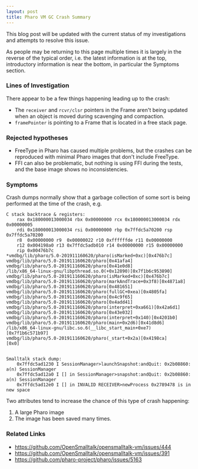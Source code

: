 ```yaml
---
layout: post
title: Pharo VM GC Crash Summary
---
```


This blog post will be updated with the current status of my investigations and attempts to resolve this issue.

As people may be returning to this page multiple times it is largely in the reverse of the typical order, i.e. the latest information is at the top, introductory information is near the bottom, in particular the Symptoms section.


### Lines of Investigation

There appear to be a few things happening leading up to the crash:

- The `receiver` and `rcvr/clsr` pointers in the Frame aren't being updated when an object is moved during scavenging and compaction.
- `framePointer` is pointing to a Frame that is located in a free stack page.

### Rejected hypotheses

- FreeType in Pharo has caused multiple problems, but the crashes can be reproduced with minimal Pharo images that don't include FreeType.
- FFI can also be problematic, but nothing is using FFI during the tests, and the base image shows no inconsistencies.


### Symptoms

Crash dumps normally show that a garbage collection of some sort is being performed at the time of the crash, e.g.

```
C stack backtrace & registers:
	rax 0x180000013000034 rbx 0x00000000 rcx 0x180000013000034 rdx 0x00000005
	rdi 0x180000013000034 rsi 0x00000000 rbp 0x7ffdc5a70200 rsp 0x7ffdc5a70200
	r8  0x00000000 r9  0x00000022 r10 0xffffffde r11 0x00000000
	r12 0x004198a0 r13 0x7ffdc5adb010 r14 0x00000000 r15 0x00000000
	rip 0x00476b7c
*vmdbg/lib/pharo/5.0-201911160620/pharo(isMarked+0xc)[0x476b7c]
vmdbg/lib/pharo/5.0-201911160620/pharo[0x41afa4]
vmdbg/lib/pharo/5.0-201911160620/pharo[0x41e0d8]
/lib/x86_64-linux-gnu/libpthread.so.0(+0x12890)[0x7f1b6c953890]
vmdbg/lib/pharo/5.0-201911160620/pharo(isMarked+0xc)[0x476b7c]
vmdbg/lib/pharo/5.0-201911160620/pharo(markAndTrace+0x3f8)[0x4871a8]
vmdbg/lib/pharo/5.0-201911160620/pharo[0x481651]
vmdbg/lib/pharo/5.0-201911160620/pharo(fullGC+0xea)[0x4805fa]
vmdbg/lib/pharo/5.0-201911160620/pharo[0x4c9f65]
vmdbg/lib/pharo/5.0-201911160620/pharo[0x4add41]
vmdbg/lib/pharo/5.0-201911160620/pharo(interpret+0xa661)[0x42a6d1]
vmdbg/lib/pharo/5.0-201911160620/pharo[0x43e032]
vmdbg/lib/pharo/5.0-201911160620/pharo(interpret+0x140)[0x4201b0]
vmdbg/lib/pharo/5.0-201911160620/pharo(main+0x2d6)[0x41d8d6]
/lib/x86_64-linux-gnu/libc.so.6(__libc_start_main+0xe7)[0x7f1b6c571b97]
vmdbg/lib/pharo/5.0-201911160620/pharo(_start+0x2a)[0x4198ca]
[0x0]


Smalltalk stack dump:
    0x7ffdc5ad1230 I SessionManager>launchSnapshot:andQuit: 0x2b08860: a(n) SessionManager
    0x7ffdc5ad12a0 I [] in SessionManager>snapshot:andQuit: 0x2b08860: a(n) SessionManager
    0x7ffdc5ad12e0 I [] in INVALID RECEIVER>newProcess 0x2789478 is in new space
```

Two attributes tend to increase the chance of this type of crash happening:

1. A large Pharo image
2. The image has been saved many times.


### Related Links

- https://github.com/OpenSmalltalk/opensmalltalk-vm/issues/444
- https://github.com/OpenSmalltalk/opensmalltalk-vm/issues/391
- https://github.com/pharo-project/pharo/issues/5163
